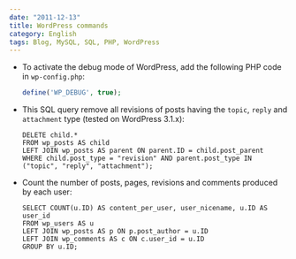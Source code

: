 ```yaml
---
date: "2011-12-13"
title: WordPress commands
category: English
tags: Blog, MySQL, SQL, PHP, WordPress
---
```


- To activate the debug mode of WordPress, add the following PHP code in `wp-config.php`:

  ```php
  define('WP_DEBUG', true);
  ```

- This SQL query remove all revisions of posts having the `topic`, `reply` and `attachment` type (tested on WordPress 3.1.x):

  ```mysql
  DELETE child.*
  FROM wp_posts AS child
  LEFT JOIN wp_posts AS parent ON parent.ID = child.post_parent
  WHERE child.post_type = "revision" AND parent.post_type IN ("topic", "reply", "attachment");
  ```

- Count the number of posts, pages, revisions and comments produced by each user:

  ```mysql
  SELECT COUNT(u.ID) AS content_per_user, user_nicename, u.ID AS user_id
  FROM wp_users AS u
  LEFT JOIN wp_posts AS p ON p.post_author = u.ID
  LEFT JOIN wp_comments AS c ON c.user_id = u.ID
  GROUP BY u.ID;
  ```
